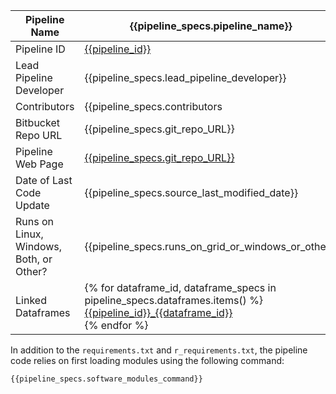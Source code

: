 | Pipeline Name                   | {{pipeline_specs.pipeline_name}}                       |
|---------------------------------|--------------------------------------------------------|
| Pipeline ID                     | [{{pipeline_id}}]({{pipeline_page_link}})              |
| Lead Pipeline Developer         | {{pipeline_specs.lead_pipeline_developer}}             |
| Contributors                    | {{pipeline_specs.contributors | join(', ')}}           |
| Bitbucket Repo URL              | {{pipeline_specs.git_repo_URL}}                        |
| Pipeline Web Page               | <a href="{{pipeline_specs.git_repo_URL}}">{{pipeline_specs.git_repo_URL}}</a>      |
| Date of Last Code Update        | {{pipeline_specs.source_last_modified_date}}           |
| Runs on Linux, Windows, Both, or Other? |{{pipeline_specs.runs_on_grid_or_windows_or_other}}|
| Linked Dataframes               | {% for dataframe_id, dataframe_specs in pipeline_specs.dataframes.items() %} [{{pipeline_id}}_{{dataframe_id}}]({{dot_or_dotdot}}/dataframes/{{pipeline_id}}_{{dataframe_id}}.md)<br> {% endfor %} |


In addition to the `requirements.txt` and `r_requirements.txt`, the pipeline code relies
on first loading modules using the following command:
```
{{pipeline_specs.software_modules_command}}
```